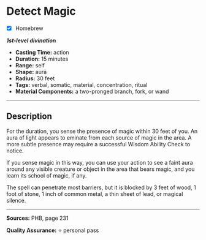 # Detect Magic
- [x] Homebrew

***1st-level divination***
- **Casting Time:** action
- **Duration:** 15 minutes
- **Range:** self
- **Shape:** aura
- **Radius:** 30 feet
- **Tags:** verbal, somatic, material, concentration, ritual
- **Material Components:** a two-pronged branch, fork, or wand

---

## Description
For the duration, you sense the presence of magic within 30 feet of you.
An aura of light appears to eminate from each source of magic in the area.
A more subtle presence may require a successful Wisdom Ability Check to notice.

If you sense magic in this way, you can use your action to see a faint aura around any visible creature or object in the area that bears magic, and you learn its school of magic, if any.

The spell can penetrate most barriers, but it is blocked by 3 feet of wood, 1 foot of stone, 1 inch of common metal, a thin sheet of lead, or magical silence.

---

**Sources:** PHB, page 231

**Quality Assurance:** :star: personal pass
